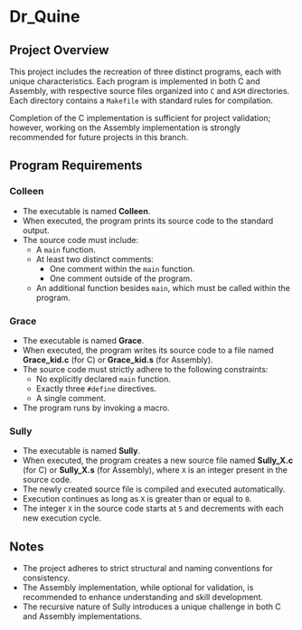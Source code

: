 # Dr_Quine

## Project Overview
This project includes the recreation of three distinct programs, each with unique characteristics. Each program is implemented in both C and Assembly, with respective source files organized into `C` and `ASM` directories. Each directory contains a `Makefile` with standard rules for compilation.

Completion of the C implementation is sufficient for project validation; however, working on the Assembly implementation is strongly recommended for future projects in this branch.

## Program Requirements

### Colleen
- The executable is named **Colleen**.
- When executed, the program prints its source code to the standard output.
- The source code must include:
  - A `main` function.
  - At least two distinct comments:
    - One comment within the `main` function.
    - One comment outside of the program.
  - An additional function besides `main`, which must be called within the program.

### Grace
- The executable is named **Grace**.
- When executed, the program writes its source code to a file named **Grace_kid.c** (for C) or **Grace_kid.s** (for Assembly).
- The source code must strictly adhere to the following constraints:
  - No explicitly declared `main` function.
  - Exactly three `#define` directives.
  - A single comment.
- The program runs by invoking a macro.

### Sully
- The executable is named **Sully**.
- When executed, the program creates a new source file named **Sully_X.c** (for C) or **Sully_X.s** (for Assembly), where `X` is an integer present in the source code.
- The newly created source file is compiled and executed automatically.
- Execution continues as long as `X` is greater than or equal to `0`.
- The integer `X` in the source code starts at `5` and decrements with each new execution cycle.

## Notes
- The project adheres to strict structural and naming conventions for consistency.
- The Assembly implementation, while optional for validation, is recommended to enhance understanding and skill development.
- The recursive nature of Sully introduces a unique challenge in both C and Assembly implementations.

